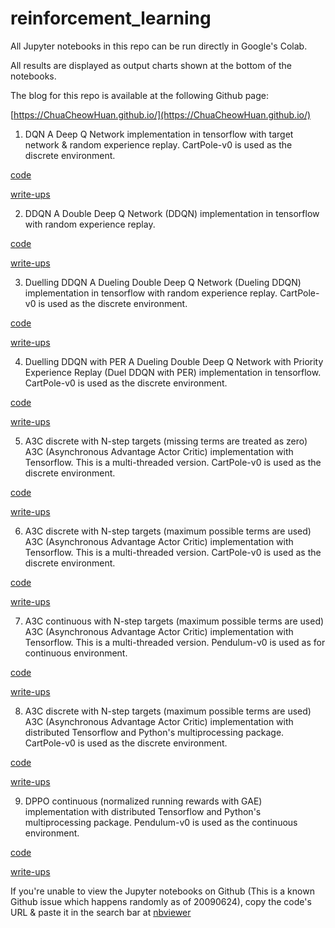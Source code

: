 # reinforcement_learning

All Jupyter notebooks in this repo can be run directly in Google's Colab.

All results are displayed as output charts shown at the bottom of the notebooks.

The blog for this repo is available at the following Github page:

[https://ChuaCheowHuan.github.io/](https://ChuaCheowHuan.github.io/)

1) DQN
A Deep Q Network implementation in tensorflow with target network & random
experience replay. CartPole-v0 is used as the discrete environment.

[code](https://github.com/ChuaCheowHuan/reinforcement_learning/blob/master/DQN_variants/DQN/DQN_cartpole.ipynb)

[write-ups](https://chuacheowhuan.github.io/DQN/)

2) DDQN
A Double Deep Q Network (DDQN) implementation in tensorflow with random
experience replay.

[code](https://github.com/ChuaCheowHuan/reinforcement_learning/blob/master/DQN_variants/DDQN/double_DQN_cartpole.ipynb)

[write-ups](https://chuacheowhuan.github.io/DDQN/)

3) Duelling DDQN
A Dueling Double Deep Q Network (Dueling DDQN) implementation in tensorflow
with random experience replay. CartPole-v0 is used as the discrete environment.

[code](https://github.com/ChuaCheowHuan/reinforcement_learning/blob/master/DQN_variants/duel_DDQN/duelling_DDQN_cartpole.ipynb)

[write-ups](https://chuacheowhuan.github.io/Duel_DDQN/)

4) Duelling DDQN with PER
A Dueling Double Deep Q Network with Priority Experience Replay
(Duel DDQN with PER) implementation in tensorflow. CartPole-v0 is used as the
discrete environment.

[code](https://github.com/ChuaCheowHuan/reinforcement_learning/blob/master/DQN_variants/duel_DDQN_PER/duelling_DDQN_PER_cartpole.ipynb)

[write-ups](https://chuacheowhuan.github.io/Duel_DDQN_with_PER/)

5) A3C discrete with N-step targets (missing terms are treated as zero)
A3C (Asynchronous Advantage Actor Critic) implementation with
Tensorflow. This is a multi-threaded version. CartPole-v0 is used as the
discrete environment.

[code](https://github.com/ChuaCheowHuan/reinforcement_learning/blob/master/policy_gradient_based/A3C/A3C_disc_miss.ipynb)

[write-ups](https://chuacheowhuan.github.io/A3C_disc_thread_nStep/)

6) A3C discrete with N-step targets (maximum possible terms are used)
A3C (Asynchronous Advantage Actor Critic) implementation with
Tensorflow. This is a multi-threaded version. CartPole-v0 is used as the
discrete environment.

[code](https://github.com/ChuaCheowHuan/reinforcement_learning/blob/master/policy_gradient_based/A3C/A3C_disc_max.ipynb)

[write-ups](https://chuacheowhuan.github.io/A3C_disc_thread_nStep/)

7) A3C continuous with N-step targets (maximum possible terms are used)
A3C (Asynchronous Advantage Actor Critic) implementation with
Tensorflow. This is a multi-threaded version. Pendulum-v0 is used as for
continuous environment.

[code](https://github.com/ChuaCheowHuan/reinforcement_learning/blob/master/policy_gradient_based/A3C/A3C_cont_max.ipynb)

[write-ups](https://chuacheowhuan.github.io/A3C_cont_thread_nStep/)

8) A3C discrete with N-step targets (maximum possible terms are used)
A3C (Asynchronous Advantage Actor Critic) implementation with
distributed Tensorflow and Python's multiprocessing package.
CartPole-v0 is used as the discrete environment.

[code](https://github.com/ChuaCheowHuan/reinforcement_learning/blob/master/policy_gradient_based/A3C/A3C_disc_max_dist.ipynb)

[write-ups]()

9) DPPO continuous (normalized running rewards with GAE) implementation with
distributed Tensorflow and Python's multiprocessing package.
Pendulum-v0 is used as the continuous environment.

[code](https://github.com/ChuaCheowHuan/reinforcement_learning/blob/master/policy_gradient_based/DPPO_cont_GAE_dist_GPU.ipynb)

[write-ups]()

If you're unable to view the Jupyter notebooks on Github
(This is a known Github issue which happens randomly as of 20090624),
copy the code's URL & paste it in the search bar at [nbviewer](https://nbviewer.jupyter.org/)
